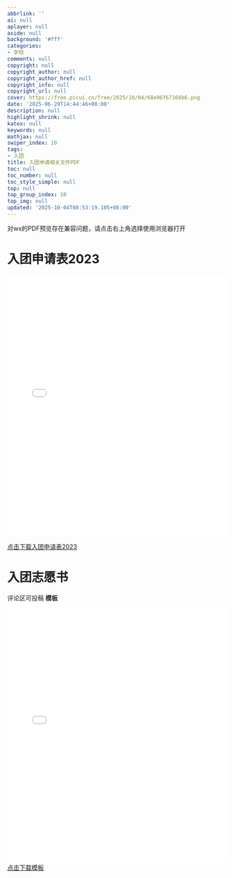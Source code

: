 ```yaml
---
abbrlink: ''
ai: null
aplayer: null
aside: null
background: '#fff'
categories:
- 学校
comments: null
copyright: null
copyright_author: null
copyright_author_href: null
copyright_info: null
copyright_url: null
cover: https://free.picui.cn/free/2025/10/04/68e06f67168b6.png
date: '2025-06-29T14:44:46+08:00'
description: null
highlight_shrink: null
katex: null
keywords: null
mathjax: null
swiper_index: 10
tags:
- 入团
title: 入团申请相关文件PDF
toc: null
toc_number: null
toc_style_simple: null
top: null
top_group_index: 10
top_img: null
updated: '2025-10-04T08:53:19.105+08:00'
---
```

对wx的PDF预览存在兼容问题，请点击右上角选择使用浏览器打开

# 入团申请表2023

<embed src="\file\入团申请表2023.pdf" type="application/pdf" width="100%" height="600px" />

<a href="\file\入团申请表2023.pdf" download class="download-button">点击下载入团申请表2023</a>

# 入团志愿书

评论区可投稿
**模板**
<embed src="\file\model1_compressed.pdf" type="application/pdf" width="100%" height="600px" />
<a href="\file\model1_compressed.pdf" download class="download-button">点击下载模板</a>
